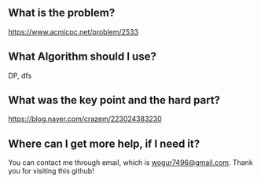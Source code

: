 ## What is the problem?

<https://www.acmicpc.net/problem/2533>

## What Algorithm should I use?

DP, dfs

## What was the key point and the hard part?

https://blog.naver.com/crazem/223024383230

## Where can I get more help, if I need it?

You can contact me through email, which is wogur7496@gmail.com.
Thank you for visiting this github!

